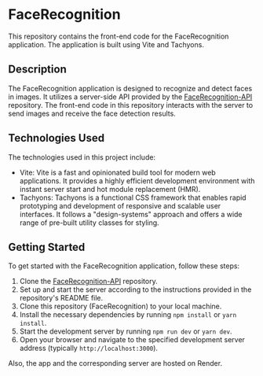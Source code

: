 # FaceRecognition

This repository contains the front-end code for the FaceRecognition application. The application is built using Vite and Tachyons.

## Description

The FaceRecognition application is designed to recognize and detect faces in images. It utilizes a server-side API provided by the [FaceRecognition-API](https://github.com/MateiMartin/FaceRecognition-API.git) repository. The front-end code in this repository interacts with the server to send images and receive the face detection results.

## Technologies Used

The technologies used in this project include:

- Vite: Vite is a fast and opinionated build tool for modern web applications. It provides a highly efficient development environment with instant server start and hot module replacement (HMR).
- Tachyons: Tachyons is a functional CSS framework that enables rapid prototyping and development of responsive and scalable user interfaces. It follows a "design-systems" approach and offers a wide range of pre-built utility classes for styling.

## Getting Started

To get started with the FaceRecognition application, follow these steps:

1. Clone the [FaceRecognition-API](https://github.com/MateiMartin/FaceRecognition-API.git) repository.
2. Set up and start the server according to the instructions provided in the repository's README file.
3. Clone this repository (FaceRecognition) to your local machine.
4. Install the necessary dependencies by running `npm install` or `yarn install`.
5. Start the development server by running `npm run dev` or `yarn dev`.
6. Open your browser and navigate to the specified development server address (typically `http://localhost:3000`).

Also,  the app and the corresponding server are hosted on Render.
